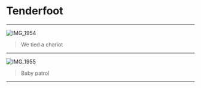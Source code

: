 # Tenderfoot


---

![IMG_1954](https://github.com/DSGsite/pel2024/assets/112738649/c17e30dd-1f54-40b5-8e26-9564bdd178b0)
> We tied a chariot

---

![IMG_1955](https://github.com/DSGsite/pel2024/assets/112738649/a707b086-eb3c-4958-bb36-245ab42e1963)
> Baby patrol

---
